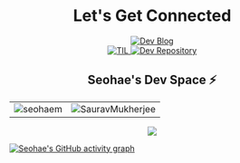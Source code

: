 <h1 align="center">Let's Get Connected</h1>
<div align="center">
  <a href="https://devfunny.tistory.com/">
    <img alt=" Dev Blog" src="https://img.shields.io/badge/Dev Blog : devfunny.tistory.com-7289DA?style=for-the-badge&logo=Dev Blog&logoColor=white">
  </a>
  <br/>
  <a href="https://github.com/seohaem/TIL">
    <img alt=" TIL" src="https://img.shields.io/badge/TIL-2CA5E0?style=for-the-badge&logo=TIL&logoColor=white">
  </a>
  <a href="https://github.com/seohaem?tab=repositories" target="_blank">
    <img alt="Dev Repository" src="https://img.shields.io/badge/Dev Repository%20-%230077B5.svg?&style=for-the-badge&logo=Dev Repository&logoColor=white" />
  </a>
  </span>
</div>
<div align="center">
  <span>
    <h2>Seohae's Dev Space ⚡</h2>
    <table>
      <tr>
        <td>
          <img src="https://github-readme-stats.vercel.app/api?username=seohaem&include_all_commits=true&count_private=true&show_icons=true&line_height=20&title_color=7A7ADB&icon_color=2234AE&text_color=D3D3D3&bg_color=0,000000,130F40" alt="seohaem" />
        <td>
          <img align="center" src="https://github-readme-streak-stats.herokuapp.com/?user=seohaem&theme=dark" alt="SauravMukherjee" />
        </td>
      </tr>
    </table>
    <div align="center">
      <p>
        <img src="https://github-profile-trophy.vercel.app/?username=seohaem&column=4&margin-w=5&margin-h=5&theme=darkhub">
      </p>
    </div>
</div>

[![Seohae's GitHub activity graph](https://activity-graph.herokuapp.com/graph?username=seohaem&theme=xcode)](https://git.io/seohaem)
